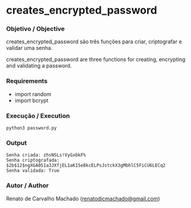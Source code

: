 # creates_encrypted_password

### Objetivo / Objective

creates_encrypted_password são três funções para criar, criptografar e validar uma senha.

creates_encrypted_password are three functions for creating, encrypting and validating a password.

### Requirements 
* import random
* import bcrypt

### Execução / Execution

```
python3 password.py
```

### Output
```
Senha criada: zhsNSLs!VyGxbkF%
Senha criptografada: $2b$12$ngXGA0S1a3JXfjEL1aK15e8kcELPsJstckX3gMbhlC5FiCU6LECq2
Senha validada: True
```


### Autor / Author 

Renato de Carvalho Machado (renatodicmachado@gmail.com)
